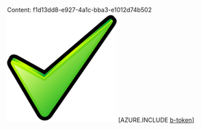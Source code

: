 Content: f1d13dd8-e927-4a1c-bba3-e1012d74b502![image](764d4682-e738-4103-97cc-5bad092158ee.png)
[AZURE.INCLUDE [b-token](10df0a78-5e4b-43f9-81b9-00c0dd894581.md)]
